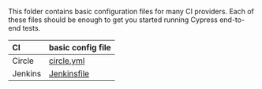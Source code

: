 This folder contains basic configuration files for many CI providers. Each of these files should be enough to get you started running Cypress end-to-end tests.

CI | basic config file
:--- | :---
Circle | [circle.yml](circle.yml)
Jenkins | [Jenkinsfile](Jenkinsfile)

